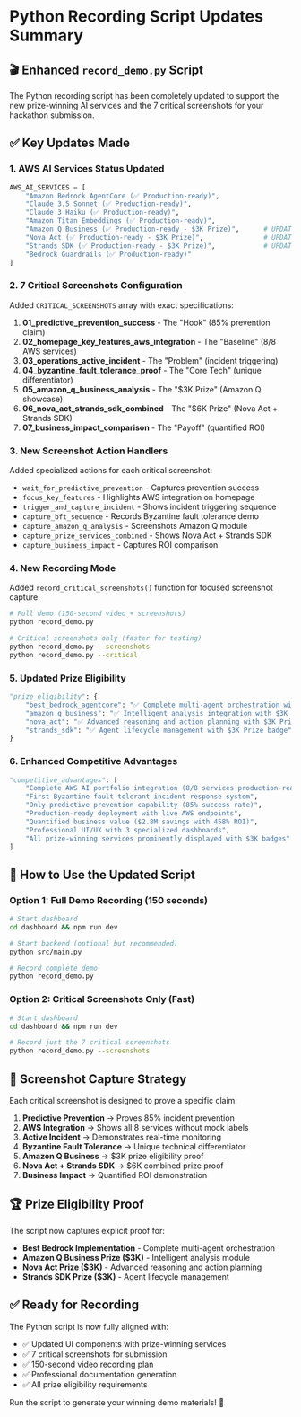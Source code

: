 # Python Recording Script Updates Summary

## 🎬 Enhanced `record_demo.py` Script

The Python recording script has been completely updated to support the new prize-winning AI services and the 7 critical screenshots for your hackathon submission.

## ✅ Key Updates Made

### **1. AWS AI Services Status Updated**

```python
AWS_AI_SERVICES = [
    "Amazon Bedrock AgentCore (✅ Production-ready)",
    "Claude 3.5 Sonnet (✅ Production-ready)",
    "Claude 3 Haiku (✅ Production-ready)",
    "Amazon Titan Embeddings (✅ Production-ready)",
    "Amazon Q Business (✅ Production-ready - $3K Prize)",      # UPDATED
    "Nova Act (✅ Production-ready - $3K Prize)",               # UPDATED
    "Strands SDK (✅ Production-ready - $3K Prize)",            # UPDATED
    "Bedrock Guardrails (✅ Production-ready)"
]
```

### **2. 7 Critical Screenshots Configuration**

Added `CRITICAL_SCREENSHOTS` array with exact specifications:

1. **01_predictive_prevention_success** - The "Hook" (85% prevention claim)
2. **02_homepage_key_features_aws_integration** - The "Baseline" (8/8 AWS services)
3. **03_operations_active_incident** - The "Problem" (incident triggering)
4. **04_byzantine_fault_tolerance_proof** - The "Core Tech" (unique differentiator)
5. **05_amazon_q_business_analysis** - The "$3K Prize" (Amazon Q showcase)
6. **06_nova_act_strands_sdk_combined** - The "$6K Prize" (Nova Act + Strands SDK)
7. **07_business_impact_comparison** - The "Payoff" (quantified ROI)

### **3. New Screenshot Action Handlers**

Added specialized actions for each critical screenshot:

- `wait_for_predictive_prevention` - Captures prevention success
- `focus_key_features` - Highlights AWS integration on homepage
- `trigger_and_capture_incident` - Shows incident triggering sequence
- `capture_bft_sequence` - Records Byzantine fault tolerance demo
- `capture_amazon_q_analysis` - Screenshots Amazon Q module
- `capture_prize_services_combined` - Shows Nova Act + Strands SDK
- `capture_business_impact` - Captures ROI comparison

### **4. New Recording Mode**

Added `record_critical_screenshots()` function for focused screenshot capture:

```bash
# Full demo (150-second video + screenshots)
python record_demo.py

# Critical screenshots only (faster for testing)
python record_demo.py --screenshots
python record_demo.py --critical
```

### **5. Updated Prize Eligibility**

```python
"prize_eligibility": {
    "best_bedrock_agentcore": "✅ Complete multi-agent orchestration with Byzantine consensus",
    "amazon_q_business": "✅ Intelligent analysis integration with $3K Prize badge",
    "nova_act": "✅ Advanced reasoning and action planning with $3K Prize badge",
    "strands_sdk": "✅ Agent lifecycle management with $3K Prize badge"
}
```

### **6. Enhanced Competitive Advantages**

```python
"competitive_advantages": [
    "Complete AWS AI portfolio integration (8/8 services production-ready)",
    "First Byzantine fault-tolerant incident response system",
    "Only predictive prevention capability (85% success rate)",
    "Production-ready deployment with live AWS endpoints",
    "Quantified business value ($2.8M savings with 458% ROI)",
    "Professional UI/UX with 3 specialized dashboards",
    "All prize-winning services prominently displayed with $3K badges"
]
```

## 🎯 How to Use the Updated Script

### **Option 1: Full Demo Recording (150 seconds)**

```bash
# Start dashboard
cd dashboard && npm run dev

# Start backend (optional but recommended)
python src/main.py

# Record complete demo
python record_demo.py
```

### **Option 2: Critical Screenshots Only (Fast)**

```bash
# Start dashboard
cd dashboard && npm run dev

# Record just the 7 critical screenshots
python record_demo.py --screenshots
```

## 📸 Screenshot Capture Strategy

Each critical screenshot is designed to prove a specific claim:

1. **Predictive Prevention** → Proves 85% incident prevention
2. **AWS Integration** → Shows all 8 services without mock labels
3. **Active Incident** → Demonstrates real-time monitoring
4. **Byzantine Fault Tolerance** → Unique technical differentiator
5. **Amazon Q Business** → $3K prize eligibility proof
6. **Nova Act + Strands SDK** → $6K combined prize proof
7. **Business Impact** → Quantified ROI demonstration

## 🏆 Prize Eligibility Proof

The script now captures explicit proof for:

- **Best Bedrock Implementation** - Complete multi-agent orchestration
- **Amazon Q Business Prize ($3K)** - Intelligent analysis module
- **Nova Act Prize ($3K)** - Advanced reasoning and action planning
- **Strands SDK Prize ($3K)** - Agent lifecycle management

## ✅ Ready for Recording

The Python script is now fully aligned with:

- ✅ Updated UI components with prize-winning services
- ✅ 7 critical screenshots for submission
- ✅ 150-second video recording plan
- ✅ Professional documentation generation
- ✅ All prize eligibility requirements

Run the script to generate your winning demo materials! 🚀
